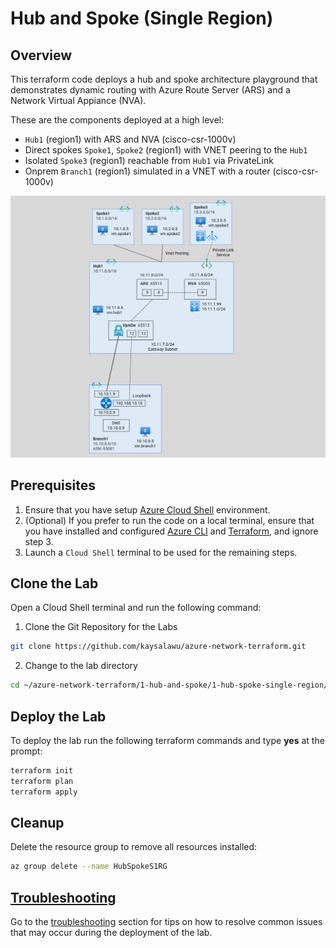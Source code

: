 # Hub and Spoke (Single Region)

## Overview

This terraform code deploys a hub and spoke architecture playground that demonstrates dynamic routing with Azure Route Server (ARS) and a Network Virtual Appiance (NVA).

These are the components deployed at a high level:
 - `Hub1` (region1) with ARS and NVA (cisco-csr-1000v)
 - Direct spokes `Spoke1`, `Spoke2` (region1) with VNET peering to the `Hub1`
 - Isolated `Spoke3` (region1) reachable from `Hub1` via PrivateLink
 - Onprem `Branch1` (region1) simulated in a VNET with a router (cisco-csr-1000v)

![Hub and Spoke (Single region)](../../images/hub-spoke-single-region.png)

## Prerequisites
1. Ensure that you have setup [Azure Cloud Shell](https://learn.microsoft.com/en-us/azure/cloud-shell/overview) environment.
2. (Optional) If you prefer to run the code on a local terminal, ensure that you have installed and configured [Azure CLI](https://learn.microsoft.com/en-us/cli/azure/install-azure-cli) and [Terraform](https://developer.hashicorp.com/terraform/tutorials/aws-get-started/install-cli), and ignore step 3.
3. Launch a `Cloud Shell` terminal to be used for the remaining steps.

## Clone the Lab

Open a Cloud Shell terminal and run the following command:
1. Clone the Git Repository for the Labs
```sh
git clone https://github.com/kaysalawu/azure-network-terraform.git
```

2. Change to the lab directory
```sh
cd ~/azure-network-terraform/1-hub-and-spoke/1-hub-spoke-single-region/
```

## Deploy the Lab

To deploy the lab run the following terraform commands and type **yes** at the prompt:
```sh
terraform init
terraform plan
terraform apply
```

## Cleanup

Delete the resource group to remove all resources installed:

```sh
az group delete --name HubSpokeS1RG
```

## [Troubleshooting](../../troubleshooting/)

Go to the [troubleshooting](../../troubleshooting/) section for tips on how to resolve common issues that may occur during the deployment of the lab.
